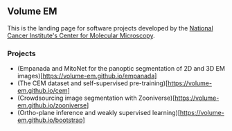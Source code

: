 ## Volume EM

This is the landing page for software projects developed by the [National Cancer Institute's Center for Molecular Microscopy](https://cmm.ccr.cancer.gov/volume-em/).

### Projects

- (Empanada and MitoNet for the panoptic segmentation of 2D and 3D EM images)[https://volume-em.github.io/empanada]
- (The CEM dataset and self-supervised pre-training)[https://volume-em.github.io/cem]
- (Crowdsourcing image segmentation with Zooniverse)[https://volume-em.github.io/zooniverse]
- (Ortho-plane inference and weakly supervised learning)[https://volume-em.github.io/bootstrap]
